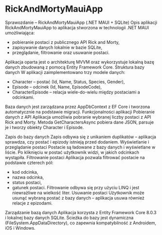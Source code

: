 # RickAndMortyMauiApp
Sprawozdanie – RickAndMortyMauiApp (.NET MAUI + SQLite)
Opis aplikacji
RickAndMortyMauiApp to aplikacja stworzona w technologii .NET MAUI umożliwiająca:
- pobieranie postaci z publicznego API Rick and Morty,
- zapisywanie danych lokalnie w bazie SQLite,
- przeglądanie, filtrowanie oraz usuwanie postaci.

Aplikacja oparta jest o architekturę MVVM oraz wykorzystuje lokalną bazę danych zbudowaną z pomocą Entity Framework Core.
Struktura bazy danych
W aplikacji zaimplementowano trzy modele danych:
- Character – postać (Id, Name, Status, Species, Gender),
- Episode – odcinek (Id, Name, EpisodeCode),
- CharacterEpisode – relacja wiele-do-wielu między postaciami a odcinkami.

Baza danych jest zarządzana przez AppDbContext z EF Core i tworzona automatycznie na podstawie migracji.
Funkcjonalności aplikacji
Pobieranie danych z API
Aplikacja umożliwia pobranie wybranej liczby postaci z API Rick and Morty. Metoda GetCharactersAsync pobiera dane JSON, parsuje je i tworzy obiekty Character i Episode.

Zapis do bazy danych
Zapis odbywa się z unikaniem duplikatów – aplikacja sprawdza, czy postać i epizody istnieją przed dodaniem.
Wyświetlanie i przeglądanie postaci
Postacie są ładowane z bazy danych i wyświetlane w liście. Po kliknięciu w postać użytkownik widzi, w jakich odcinkach wystąpiła.
Filtrowanie postaci
Aplikacja pozwala filtrować postacie na podstawie czterech pól:
- kod odcinka,
- nazwa odcinka,
- status postaci,
- gatunek postaci.
Filtrowanie odbywa się przy użyciu LINQ i jest niewrażliwe na wielkość liter.
Usuwanie postaci
Użytkownik może usunąć wybraną postać z bazy danych – aplikacja usuwa również relacje z epizodami.

Zarządzanie bazą danych
Aplikacja korzysta z Entity Framework Core 8.0.3 i lokalnej bazy danych SQLite.
Ścieżka do bazy jest dynamiczna (FileSystem.AppDataDirectory), co zapewnia kompatybilność z Androidem, iOS i Windows.

